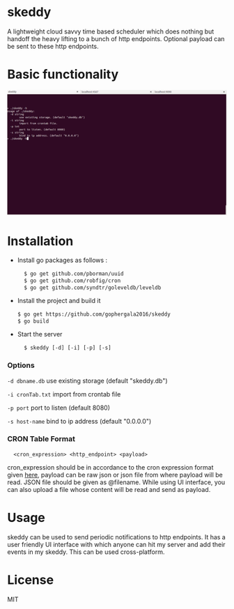 # skeddy

A lightweight cloud savvy time based scheduler which does nothing but handoff the heavy lifting to a bunch of http endpoints. Optional payload can be sent to these http endpoints.

# Basic functionality

![skeddy](https://github.com/gophergala2016/skeddy/blob/master/screencast/skeddy.gif)

# Installation

- Install go packages as follows :

    ```
      $ go get github.com/pborman/uuid
      $ go get github.com/robfig/cron
      $ go get github.com/syndtr/goleveldb/leveldb
    ```
- Install the project and build it

  ```
  $ go get https://github.com/gophergala2016/skeddy
  $ go build
  ```
- Start the server

  ```
    $ skeddy [-d] [-i] [-p] [-s]
  ```

### Options

  ``` -d dbname.db ```
    use existing storage (default "skeddy.db")

  ``` -i cronTab.txt ```
    import from crontab file

  ``` -p port ```
    port to listen (default 8080)

  ``` -s host-name ```
    bind to ip address (default "0.0.0.0")


### CRON Table Format

```
  <cron_expression> <http_endpoint> <payload>
```

cron_expression should be in accordance to the cron expression format given [here](https://godoc.org/github.com/robfig/cron), payload can be raw json or json file from where payload will be read. JSON file should be given as @filename. While using UI interface, you can also upload a file whose content will be read and send as payload.

# Usage

skeddy can be used to send periodic notifications to http endpoints. It has a user friendly UI interface with which anyone can hit my server and add their events in my skeddy. This can be used cross-platform.

# License

  MIT
